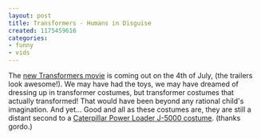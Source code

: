 ```yaml
---
layout: post
title: Transformers - Humans in Disguise
created: 1175459616
categories:
- funny
- vids
---
```

The <a href="http://www.transformersmovie.com/">new Transformers movie</a> is coming out on the 4th of July, (the trailers look awesome!). We may have had the toys, we may have dreamed of dressing up in transformer costumes, but transformer costumes that actually transformed! That would have been beyond any rational child's imagination. And yet...
<object type="application/x-shockwave-flash" data="http://www.youtube.com/v/E2mBcLy-ggs" width="425" height="350"><param name="movie" value="http://www.youtube.com/v/E2mBcLy-ggs" /><param name="wmode" value="transparent" /></object>
Good and all as these costumes are, they are still a distant second to a <a href="/blog/2007/03/19/halloween-exoskeleton/">Caterpillar Power Loader J-5000 costume</a>. (thanks gordo.)

